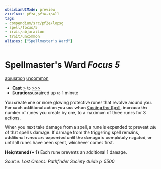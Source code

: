 ```yaml
---
obsidianUIMode: preview
cssclass: pf2e,pf2e-spell
tags:
- compendium/src/pf2e/lopsg
- spell/focus/5
- trait/abjuration
- trait/uncommon
aliases: ["Spellmaster's Ward"]
---
```

# Spellmaster's Ward *Focus 5*   
[abjuration](../../Rules/traits/abjuration.md)  [uncommon](../../Rules/traits/uncommon.md)  

- **Cast** [>](../../Rules/core-rulebook/chapter-9-playing-the-game.md#Actions "Single Action") to [>>>](../../Rules/core-rulebook/chapter-9-playing-the-game.md#Actions "Three-Action") 
- **Duration**sustained up to 1 minute

You create one or more glowing protective runes that revolve around you. For each additional action you use when [Casting the Spell](../../Rules/actions/cast-a-spell.md), increase the number of runes you create by one, to a maximum of three runes for 3 actions.

When you next take damage from a spell, a rune is expended to prevent `2d6` of that spell's damage. If damage from the triggering spell remains, additional runes are expended until the damage is completely negated, or until all runes have been spent, whichever comes first.

**Heightened (+ 1)** Each rune prevents an additional 1 damage.

*Source: Lost Omens: Pathfinder Society Guide p. 5500*